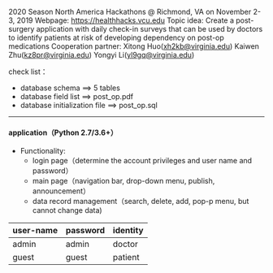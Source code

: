 2020 Season North America Hackathons @ Richmond, VA on November 2-3, 2019
Webpage: https://healthhacks.vcu.edu
Topic idea: Create a post-surgery application with daily check-in surveys that can be 
		  used by doctors to identify patients at risk of developing dependency on 
		  post-op medications
Cooperation partner: Xitong Huo(xh2kb@virginia.edu)
				 Kaiwen Zhu(kz8pr@virginia.edu)
				 Yongyi Li(yl9gq@virginia.edu)


check list：
- database schema ==> 5 tables 
- database field list ==> post_op.pdf
- database initialization file ==> post_op.sql
-----
#### application（Python 2.7/3.6+）
- Functionality:
  - login page（determine the account privileges and user name and password）
  - main page（navigation bar, drop-down menu, publish, announcement）
  - data record management（search, delete, add, pop-p menu, but cannot change data)


user-name | password | identity 
---|--- |--- 
admin| admin | doctor 
guest | guest | patient 
